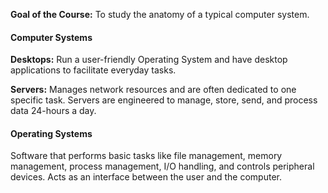 
**Goal of the Course:** To study the anatomy of a typical computer system.

#### Computer Systems

**Desktops:** Run a user-friendly Operating System and have desktop applications to facilitate everyday tasks.

**Servers:** Manages network resources and are often dedicated to one specific task. Servers are engineered to manage, store, send, and process data 24-hours a day.

#### Operating Systems

Software that performs basic tasks like file management, memory management, process management, I/O handling, and controls peripheral devices. Acts as an interface between the user and the computer.
